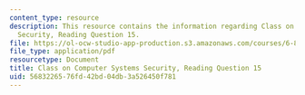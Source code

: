 ```yaml
---
content_type: resource
description: This resource contains the information regarding Class on Computer Systems
  Security, Reading Question 15.
file: https://ol-ocw-studio-app-production.s3.amazonaws.com/courses/6-858-computer-systems-security-fall-2014/5683226576fd42bd04db3a526450f781_MIT6_858F14_Reading15.pdf
file_type: application/pdf
resourcetype: Document
title: Class on Computer Systems Security, Reading Question 15
uid: 56832265-76fd-42bd-04db-3a526450f781
---
```

